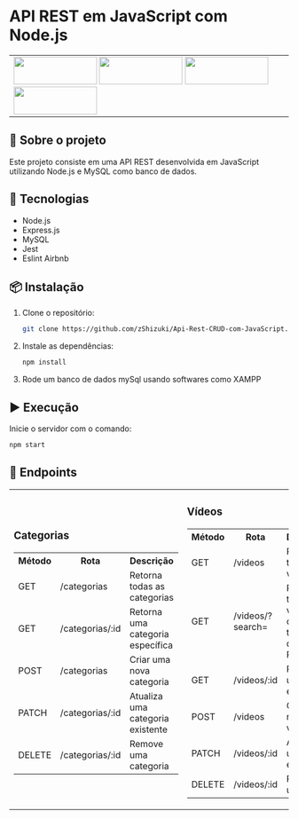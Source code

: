 # API REST em JavaScript com Node.js

<table>
  <tr>
    <td>
      <img src="https://img.shields.io/badge/Node.js-339933?logo=node.js&logoColor=white" width="150px" height="50px">
      <img src="https://img.shields.io/badge/MySQL-4479A1?style=for-the-badge&logo=mysql&logoColor=white" width="150px" height="50px">
      <img src="https://img.shields.io/badge/Jest-323330?style=for-the-badge&logo=Jest&logoColor=white" width="150px" height="50px">
      <img src="https://img.shields.io/badge/ESLint-4B32C3?logo=eslint&logoColor=white" width="150px" height="50px">
    </td>
  </tr>
</table>

## 📌 Sobre o projeto
Este projeto consiste em uma API REST desenvolvida em JavaScript utilizando Node.js e MySQL como banco de dados.

## 🚀 Tecnologias
- Node.js
- Express.js
- MySQL
- Jest
- Eslint Airbnb

## 📦 Instalação
1. Clone o repositório:
   ```bash
   git clone https://github.com/zShizuki/Api-Rest-CRUD-com-JavaScript.git
   ```
2. Instale as dependências:
   ```bash
   npm install
   ```
3. Rode um banco de dados mySql usando softwares como XAMPP
   
## ▶️ Execução
Inicie o servidor com o comando:
```bash
npm start
```

## 📌 Endpoints

<table>
  <tr>
    <td>
      <h3>Categorias</h3>
      <table>
        <tr>
          <th>Método</th>
          <th>Rota</th>
          <th>Descrição</th>
        </tr>
        <tr>
          <td>GET</td>
          <td>/categorias</td>
          <td>Retorna todas as categorias</td>
        </tr>
        <tr>
          <td>GET</td>
          <td>/categorias/:id</td>
          <td>Retorna uma categoria específica</td>
        </tr>
        <tr>
          <td>POST</td>
          <td>/categorias</td>
          <td>Criar uma nova categoria</td>
        </tr>
        <tr>
          <td>PATCH</td>
          <td>/categorias/:id</td>
          <td>Atualiza uma categoria existente</td>
        </tr>
        <tr>
          <td>DELETE</td>
          <td>/categorias/:id</td>
          <td>Remove uma categoria</td>
        </tr>
      </table>
    </td>
    <td>
      <h3>Vídeos</h3>
      <table>
        <tr>
          <th>Método</th>
          <th>Rota</th>
          <th>Descrição</th>
        </tr>
        <tr>
          <td>GET</td>
          <td>/videos</td>
          <td>Retorna todos os vídeos</td>
        </tr>
        <tr>
          <td>GET</td>
          <td>/videos/?search=</td>
          <td>Retorna todos os vídeos com o titulo do query Param</td>
        </tr>
        <tr>
          <td>GET</td>
          <td>/videos/:id</td>
          <td>Retorna um vídeo específico</td>
        </tr>
        <tr>
          <td>POST</td>
          <td>/videos</td>
          <td>Criar um novo vídeo</td>
        </tr>
        <tr>
          <td>PATCH</td>
          <td>/videos/:id</td>
          <td>Atualiza um vídeo existente</td>
        </tr>
        <tr>
          <td>DELETE</td>
          <td>/videos/:id</td>
          <td>Remove um vídeo</td>
        </tr>
      </table>
    </td>
  </tr>
</table>
